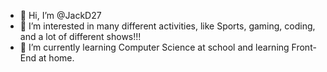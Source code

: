 - 👋 Hi, I’m @JackD27
- 👀 I’m interested in many different activities, like Sports, gaming, coding, and a lot of different shows!!!
- 🌱 I’m currently learning Computer Science at school and learning Front-End at home.

<!---
JackD27/JackD27 is a ✨ special ✨ repository because its `README.md` (this file) appears on your GitHub profile.
You can click the Preview link to take a look at your changes.
--->
